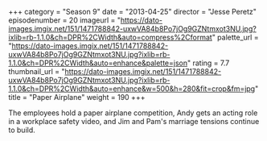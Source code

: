 +++
category = "Season 9"
date = "2013-04-25"
director = "Jesse Peretz"
episodenumber = 20
imageurl = "https://dato-images.imgix.net/151/1471788842-uxwVA84b8Po7jOg9GZNtmxot3NU.jpg?ixlib=rb-1.1.0&ch=DPR%2CWidth&auto=compress%2Cformat"
palette_url = "https://dato-images.imgix.net/151/1471788842-uxwVA84b8Po7jOg9GZNtmxot3NU.jpg?ixlib=rb-1.1.0&ch=DPR%2CWidth&auto=enhance&palette=json"
rating = 7.7
thumbnail_url = "https://dato-images.imgix.net/151/1471788842-uxwVA84b8Po7jOg9GZNtmxot3NU.jpg?ixlib=rb-1.1.0&ch=DPR%2CWidth&auto=enhance&w=500&h=280&fit=crop&fm=jpg"
title = "Paper Airplane"
weight = 190
+++

The employees hold a paper airplane competition, Andy gets an acting role in a workplace safety video, and Jim and Pam's marriage tensions continue to build.